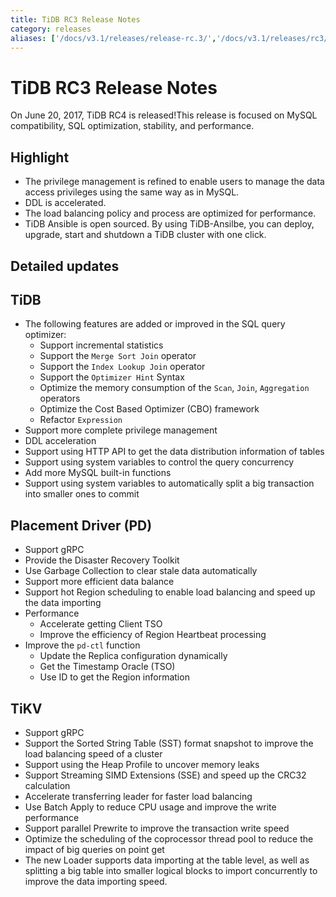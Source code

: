 ```yaml
---
title: TiDB RC3 Release Notes
category: releases
aliases: ['/docs/v3.1/releases/release-rc.3/','/docs/v3.1/releases/rc3/']
---
```


# TiDB RC3 Release Notes

On June 20, 2017, TiDB RC4 is released!This release is focused on MySQL compatibility, SQL optimization, stability, and performance.

## Highlight

- The privilege management is refined to enable users to manage the data access privileges using the same way as in MySQL.
- DDL is accelerated.
- The load balancing policy and process are optimized for performance.
- TiDB Ansible is open sourced. By using TiDB-Ansilbe, you can deploy, upgrade, start and shutdown a TiDB cluster with one click.

## Detailed updates

## TiDB

+ The following features are added or improved in the SQL query optimizer:
    - Support incremental statistics
    - Support the `Merge Sort Join` operator
    - Support the `Index Lookup Join` operator
    - Support the `Optimizer Hint` Syntax
    - Optimize the memory consumption of the `Scan`, `Join`, `Aggregation` operators
    - Optimize the Cost Based Optimizer (CBO) framework
    - Refactor `Expression`
+ Support more complete privilege management
+ DDL acceleration
+ Support using HTTP API to get the data distribution information of tables
+ Support using system variables to control the query concurrency
+ Add more MySQL built-in functions
+ Support using system variables to automatically split a big transaction into smaller ones to commit

## Placement Driver (PD)

+ Support gRPC
+ Provide the Disaster Recovery Toolkit
+ Use Garbage Collection to clear stale data automatically
+ Support more efficient data balance
+ Support hot Region scheduling to enable load balancing and speed up the data importing
+ Performance
    - Accelerate getting Client TSO
    - Improve the efficiency of Region Heartbeat processing
+ Improve the `pd-ctl` function
    - Update the Replica configuration dynamically
    - Get the Timestamp Oracle (TSO)
    - Use ID to get the Region information

## TiKV

+ Support gRPC
+ Support the Sorted String Table (SST) format snapshot to improve the load balancing speed of a cluster
+ Support using the Heap Profile to uncover memory leaks
+ Support Streaming SIMD Extensions (SSE) and speed up the CRC32 calculation
+ Accelerate transferring leader for faster load balancing
+ Use Batch Apply to reduce CPU usage and improve the write performance
+ Support parallel Prewrite to improve the transaction write speed
+ Optimize the scheduling of the coprocessor thread pool to reduce the impact of big queries on point get
+ The new Loader supports data importing at the table level, as well as splitting a big table into smaller logical blocks to import concurrently to improve the data importing speed.
